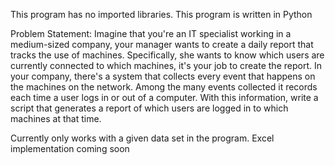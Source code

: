 This program has no imported libraries.
This program is written in Python

Problem Statement: Imagine that you're an IT specialist working in a medium-sized company, 
your manager wants to create a daily report that tracks the use of machines. 
Specifically, she wants to know which users are currently connected to which 
machines, it's your job to create the report. In your company, there's a system 
that collects every event that happens on the machines on the network. Among the 
many events collected it records each time a user logs in or out of a computer. 
With this information, write a script that generates a report of which 
users are logged in to which machines at that time.

Currently only works with a given data set in the program. Excel implementation coming soon
